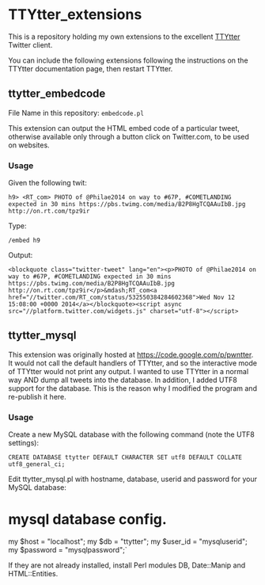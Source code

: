 # TTYtter_extensions

This is a repository holding my own extensions to the excellent [TTYtter](http://www.floodgap.com/software/ttytter) Twitter client.

You can include the following extensions following the instructions on the TTYtter documentation page, then restart TTYtter.


## ttytter_embedcode

File Name in this repository: `embedcode.pl`

This extension can output the HTML embed code of a particular tweet, otherwise available only through a button click on Twitter.com, to be used on websites.


### Usage

Given the following twit:

    h9> <RT_com> PHOTO of @Philae2014 on way to #67P, #COMETLANDING expected in 30 mins https://pbs.twimg.com/media/B2P8HgTCQAAuIbB.jpg http://on.rt.com/tpz9ir
    
Type:

    /embed h9
    
Output:

    <blockquote class="twitter-tweet" lang="en"><p>PHOTO of @Philae2014 on way to #67P, #COMETLANDING expected in 30 mins https://pbs.twimg.com/media/B2P8HgTCQAAuIbB.jpg http://on.rt.com/tpz9ir</p>&mdash;RT_com<a href="//twitter.com/RT_com/status/532550384284602368">Wed Nov 12 15:08:00 +0000 2014</a></blockquote><script async src="//platform.twitter.com/widgets.js" charset="utf-8"></script>
    

## ttytter_mysql

This extension was originally hosted at https://code.google.com/p/pwntter. It would not call the default handlers of TTYtter, and so the interactive mode of TTYtter would not print any output. I wanted to use TTYtter in a normal way AND dump all tweets into the database. In addition, I added UTF8 support for the database. This is the reason why I modified the program and re-publish it here.

### Usage

Create a new MySQL database with the following command (note the UTF8 settings):

    CREATE DATABASE ttytter DEFAULT CHARACTER SET utf8 DEFAULT COLLATE utf8_general_ci;

Edit ttytter_mysql.pl with hostname, database, userid and password for your MySQL database:

# mysql database config.
my $host     = "localhost";
my $db       = "ttytter";
my $user_id  = "mysqluserid";
my $password = "mysqlpassword";`

If they are not already installed, install Perl modules DB, Date::Manip and HTML::Entities.
